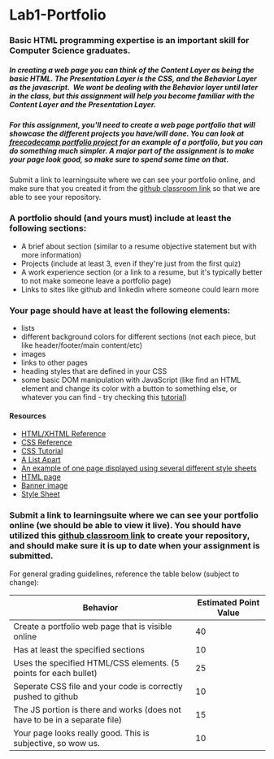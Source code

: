 # Lab1-Portfolio

### Basic HTML programming expertise is an important skill for Computer Science graduates.  

##### In creating a web page you can think of the *Content Layer* as being the basic HTML. The *Presentation Layer* is the CSS, and the *Behavior Layer* as the javascript.  We wont be dealing with the Behavior layer until later in the class, but this assignment will help you become familiar with the Content Layer and the Presentation Layer.

##### For this assignment, you'll need to create a web page portfolio that will showcase the different projects you have/will done. You can look at [freecodecamp portfolio project](https://www.freecodecamp.com/challenges/build-a-personal-portfolio-webpage) for an example of a portfolio, but you can do something much simpler. A major part of the assignment is to make your page look good, so make sure to spend some time on that.

Submit a link to learningsuite where we can see your portfolio online, and make sure that you created it from the [github classroom link](https://classroom.github.com/assignment-invitations/1eb37df0605b97c362535147269c017a) so that we are able to see your repository.

### A portfolio should (and yours must) include at least the following sections:
- A brief about section (similar to a resume objective statement but with more information)
- Projects (include at least 3, even if they're just from the first quiz)
- A work experience section (or a link to a resume, but it's typically better to not make someone leave a portfolio page)
- Links to sites like github and linkedin where someone could learn more

### Your page should have at least the following elements:

- lists
- different background colors for different sections (not each piece, but like header/footer/main content/etc)
- images
- links to other pages
- heading styles that are defined in your CSS
- some basic DOM manipulation with JavaScript (like find an HTML element and change its color with a button to something else, or whatever you can find - try checking this <a href="http://www.w3schools.com/js/js_htmldom.asp">tutorial</a>)


#### Resources

<ul>
	<li><a href="http://www.w3schools.com/tags/default.asp">HTML/XHTML Reference</a></li>
	<li><a href="http://www.w3schools.com/cssref/">CSS Reference</a></li>
	<li><a href="http://www.csstutorial.net/">CSS Tutorial</a></li>
	<li><a href="http://alistapart.com/topics/design/layout/">A List Apart</a></li>
	<li><a href="http://www.csszengarden.com/">An example of one page displayed using several different style sheets</a></li>
	<li><a href="http://faculty.cs.byu.edu/~clement/CS360/weather.html">HTML page</a></li>
	<li><a href="http://faculty.cs.byu.edu/~clement/CS360/assignments/css/banner.jpg">Banner image</a></li>
	<li><a href="http://faculty.cs.byu.edu/~clement/CS360/assignments/css/360.css">Style Sheet</a></li>
</ul>


### Submit a link to learningsuite where we can see your portfolio online (we should be able to view it live). You should have utilized this [github classroom link](https://classroom.github.com/assignment-invitations/1eb37df0605b97c362535147269c017a) to create your repository, and should make sure it is up to date when your assignment is submitted.


For general grading guidelines, reference the table below (subject to change):

Behavior | Estimated Point Value
--- | ---
Create a portfolio web page that is visible online | 40
Has at least the specified sections | 10
Uses the specified HTML/CSS elements. (5 points for each bullet) | 25
Seperate CSS file and your code is correctly pushed to github | 10
The JS portion is there and works (does not have to be in a separate file) | 15
Your page looks really good. This is subjective, so wow us. | 10
